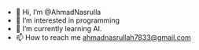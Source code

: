 - 👋 Hi, I’m @AhmadNasrulla
- 👀 I’m interested in programming
- 🌱 I’m currently learning AI.
- 📫 How to reach me ahmadnasrullah7833@gmail.com
